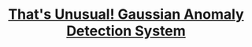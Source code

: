---
title: "<strong><a href='https://nbviewer.org/github/RDallavia/samples/blob/main/AnomalyDetector/AnomalyDetection.ipynb'>That's Unusual! Gaussian Anomaly Detection System</a></strong>"
excerpt: "We implemented a Gaussian anomaly detection system to identify network servers that may be malfunctioning. Several non-obvious servers were detected.Had we used the naive model in which all servers are assumed to be ok, or an alternate model in which all servers warrant inspection, our sys admin would have wasted considerable time. <br> <img src='/images/anomaly.jpeg'>"
collection: portfolio
---